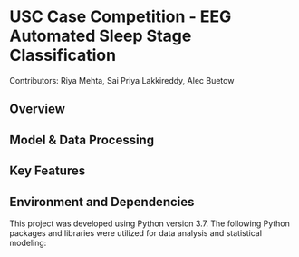 # USC Case Competition - EEG Automated Sleep Stage Classification
Contributors: Riya Mehta, Sai Priya Lakkireddy, Alec Buetow

## Overview

## Model & Data Processing

## Key Features

## Environment and Dependencies
This project was developed using Python version 3.7. The following Python packages and libraries were utilized for data analysis and statistical modeling:

